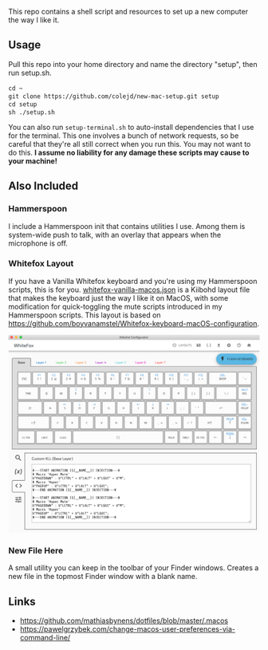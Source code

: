 This repo contains a shell script and resources to set up a new computer the way I like it.

## Usage
Pull this repo into your home directory and name the directory "setup", then run setup.sh.
```
cd ~
git clone https://github.com/colejd/new-mac-setup.git setup
cd setup
sh ./setup.sh
```

You can also run `setup-terminal.sh` to auto-install dependencies that I use for the terminal. This one involves a bunch of network requests, so be careful that they're all still correct when you run this. You may not want to do this. **I assume no liability for any damage these scripts may cause to your machine!**

## Also Included
### Hammerspoon
I include a Hammerspoon init that contains utilities I use. Among them is system-wide push to talk, with an overlay that appears when the microphone is off.

### Whitefox Layout
If you have a Vanilla Whitefox keyboard and you're using my Hammerspoon scripts, this is for you. [whitefox-vanilla-macos.json](/files/whitefox-vanilla-macos.json) is a Kiibohd layout file that makes the keyboard just the way I like it on MacOS, with some modification for quick-toggling the mute scripts introduced in my Hammerspoon scripts. This layout is based on https://github.com/boyvanamstel/Whitefox-keyboard-macOS-configuration.

![alt text][whitefox-preview]

### New File Here
A small utility you can keep in the toolbar of your Finder windows. Creates a new file in the topmost Finder window with a blank name.

## Links
* https://github.com/mathiasbynens/dotfiles/blob/master/.macos
* https://pawelgrzybek.com/change-macos-user-preferences-via-command-line/


<!-- References for links -->
[whitefox-preview]: /misc/whitefox-layout-preview.png "Whitefox Layout Preview"
